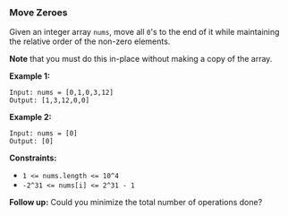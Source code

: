 ### Move Zeroes

Given an integer array ```nums```, move all ```0```'s to the end of it while maintaining the relative order of the non-zero elements.

__Note__ that you must do this in-place without making a copy of the array.

 

__Example 1:__

```
Input: nums = [0,1,0,3,12]
Output: [1,3,12,0,0]
```

__Example 2:__

```
Input: nums = [0]
Output: [0]
``` 

__Constraints:__

+ ```1 <= nums.length <= 10^4```
+ ```-2^31 <= nums[i] <= 2^31 - 1```
 

__Follow up:__ Could you minimize the total number of operations done?